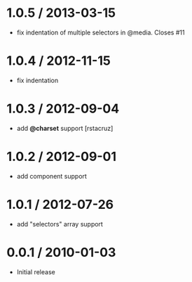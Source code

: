 
1.0.5 / 2013-03-15
==================

  * fix indentation of multiple selectors in @media. Closes #11

1.0.4 / 2012-11-15
==================

  * fix indentation

1.0.3 / 2012-09-04
==================

  * add __@charset__ support [rstacruz]

1.0.2 / 2012-09-01
==================

  * add component support

1.0.1 / 2012-07-26
==================

  * add "selectors" array support

0.0.1 / 2010-01-03
==================

  * Initial release

